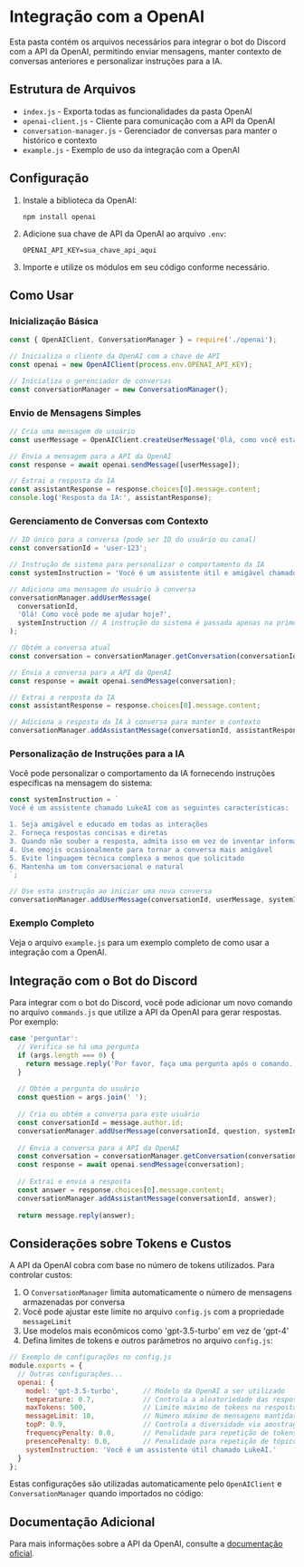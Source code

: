 # Integração com a OpenAI

Esta pasta contém os arquivos necessários para integrar o bot do Discord com a API da OpenAI, permitindo enviar mensagens, manter contexto de conversas anteriores e personalizar instruções para a IA.

## Estrutura de Arquivos

- `index.js` - Exporta todas as funcionalidades da pasta OpenAI
- `openai-client.js` - Cliente para comunicação com a API da OpenAI
- `conversation-manager.js` - Gerenciador de conversas para manter o histórico e contexto
- `example.js` - Exemplo de uso da integração com a OpenAI

## Configuração

1. Instale a biblioteca da OpenAI:
   ```
   npm install openai
   ```

2. Adicione sua chave de API da OpenAI ao arquivo `.env`:
   ```
   OPENAI_API_KEY=sua_chave_api_aqui
   ```

3. Importe e utilize os módulos em seu código conforme necessário.

## Como Usar

### Inicialização Básica

```javascript
const { OpenAIClient, ConversationManager } = require('./openai');

// Inicializa o cliente da OpenAI com a chave de API
const openai = new OpenAIClient(process.env.OPENAI_API_KEY);

// Inicializa o gerenciador de conversas
const conversationManager = new ConversationManager();
```

### Envio de Mensagens Simples

```javascript
// Cria uma mensagem de usuário
const userMessage = OpenAIClient.createUserMessage('Olá, como você está?');

// Envia a mensagem para a API da OpenAI
const response = await openai.sendMessage([userMessage]);

// Extrai a resposta da IA
const assistantResponse = response.choices[0].message.content;
console.log('Resposta da IA:', assistantResponse);
```

### Gerenciamento de Conversas com Contexto

```javascript
// ID único para a conversa (pode ser ID do usuário ou canal)
const conversationId = 'user-123';

// Instrução de sistema para personalizar o comportamento da IA
const systemInstruction = 'Você é um assistente útil e amigável chamado LukeAI.';

// Adiciona uma mensagem do usuário à conversa
conversationManager.addUserMessage(
  conversationId, 
  'Olá! Como você pode me ajudar hoje?',
  systemInstruction // A instrução do sistema é passada apenas na primeira mensagem
);

// Obtém a conversa atual
const conversation = conversationManager.getConversation(conversationId);

// Envia a conversa para a API da OpenAI
const response = await openai.sendMessage(conversation);

// Extrai a resposta da IA
const assistantResponse = response.choices[0].message.content;

// Adiciona a resposta da IA à conversa para manter o contexto
conversationManager.addAssistantMessage(conversationId, assistantResponse);
```

### Personalização de Instruções para a IA

Você pode personalizar o comportamento da IA fornecendo instruções específicas na mensagem do sistema:

```javascript
const systemInstruction = `
Você é um assistente chamado LukeAI com as seguintes características:

1. Seja amigável e educado em todas as interações
2. Forneça respostas concisas e diretas
3. Quando não souber a resposta, admita isso em vez de inventar informações
4. Use emojis ocasionalmente para tornar a conversa mais amigável
5. Evite linguagem técnica complexa a menos que solicitado
6. Mantenha um tom conversacional e natural
`;

// Use esta instrução ao iniciar uma nova conversa
conversationManager.addUserMessage(conversationId, userMessage, systemInstruction);
```

### Exemplo Completo

Veja o arquivo `example.js` para um exemplo completo de como usar a integração com a OpenAI.

## Integração com o Bot do Discord

Para integrar com o bot do Discord, você pode adicionar um novo comando no arquivo `commands.js` que utilize a API da OpenAI para gerar respostas. Por exemplo:

```javascript
case 'perguntar':
  // Verifica se há uma pergunta
  if (args.length === 0) {
    return message.reply('Por favor, faça uma pergunta após o comando. Exemplo: `!perguntar como está o tempo hoje?`');
  }
  
  // Obtém a pergunta do usuário
  const question = args.join(' ');
  
  // Cria ou obtém a conversa para este usuário
  const conversationId = message.author.id;
  conversationManager.addUserMessage(conversationId, question, systemInstruction);
  
  // Envia a conversa para a API da OpenAI
  const conversation = conversationManager.getConversation(conversationId);
  const response = await openai.sendMessage(conversation);
  
  // Extrai e envia a resposta
  const answer = response.choices[0].message.content;
  conversationManager.addAssistantMessage(conversationId, answer);
  
  return message.reply(answer);
```

## Considerações sobre Tokens e Custos

A API da OpenAI cobra com base no número de tokens utilizados. Para controlar custos:

1. O `ConversationManager` limita automaticamente o número de mensagens armazenadas por conversa
2. Você pode ajustar este limite no arquivo `config.js` com a propriedade `messageLimit`
3. Use modelos mais econômicos como 'gpt-3.5-turbo' em vez de 'gpt-4'
4. Defina limites de tokens e outros parâmetros no arquivo `config.js`:

```javascript
// Exemplo de configurações no config.js
module.exports = {
  // Outras configurações...
  openai: {
    model: 'gpt-3.5-turbo',      // Modelo da OpenAI a ser utilizado
    temperature: 0.7,            // Controla a aleatoriedade das respostas (0-2)
    maxTokens: 500,              // Limite máximo de tokens na resposta
    messageLimit: 10,            // Número máximo de mensagens mantidas como contexto
    topP: 0.9,                   // Controla a diversidade via amostragem de núcleo (0-1)
    frequencyPenalty: 0.0,       // Penalidade para repetição de tokens (0-2)
    presencePenalty: 0.0,        // Penalidade para repetição de tópicos (0-2)
    systemInstruction: 'Você é um assistente útil chamado LukeAI.'
  }
};
```

Estas configurações são utilizadas automaticamente pelo `OpenAIClient` e `ConversationManager` quando importados no código:

## Documentação Adicional

Para mais informações sobre a API da OpenAI, consulte a [documentação oficial](https://platform.openai.com/docs/api-reference).